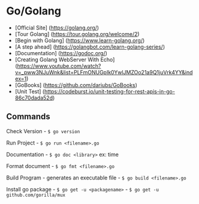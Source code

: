 # Go/Golang



* [Official Site] (https://golang.org/)
* [Tour Golang] (https://tour.golang.org/welcome/2)
* [Begin with Golang] (https://www.learn-golang.org/)
* [A step ahead] (https://golangbot.com/learn-golang-series/)
* [Documentation] (https://godoc.org/)
* [Creating Golang WebServer With Echo] (https://www.youtube.com/watch?v=_pww3NJuWnk&list=PLFmONUGpIk0YwlJMZOo21a9Q1juVrk4YY&index=1)
* [GoBooks] (https://github.com/dariubs/GoBooks)
* [Unit Test] (https://codeburst.io/unit-testing-for-rest-apis-in-go-86c70dada52d)


## Commands
Check Version
    - `$ go version` 

Run Project
    - `$ go run <filename>.go`

Documentation
    - `$ go doc <library>` ex: time

Format document
    - `$ go fmt <filename>.go`

Build Program - generates an executable file
    - `$ go build <filename>.go`

Install go package
    - `$ go get -u <packagename>`
    - `$ go get -u github.com/gorilla/mux`
    